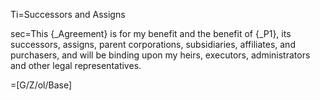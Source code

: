 Ti=Successors and Assigns

sec=This {_Agreement} is for my benefit and the benefit of {_P1}, its successors, assigns, parent corporations, subsidiaries, affiliates, and purchasers, and will be binding upon my heirs, executors, administrators and other legal representatives.

=[G/Z/ol/Base]
